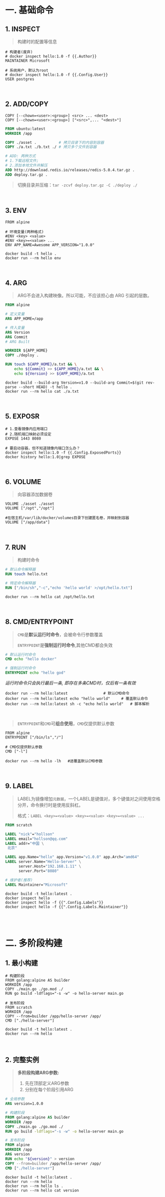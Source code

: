 

# 一. 基础命令

## 1. INSPECT

> 构建时的配置等信息
```shell
# 构建者(废弃)
# docker inspect hello:1.0 -f {{.Author}}
MAINTAINER Microsoft

# 系统用户，默认为root
# docker inspect hello:1.0 -f {{.Config.User}}
USER postgres
```

<br/>

## 2. ADD/COPY
```shell
COPY [--chown=<user>:<group>] <src> ... <dest>
COPY [--chown=<user>:<group>] ["<src>",... "<dest>"]
```
```dockerfile
FROM ubuntu:latest
WORKDIR /app

COPY ./asset .			# 拷贝目录下的内容到容器
COPY ./a.txt ./b.txt ./	# 拷贝多个文件到容器

# ADD: 两种方式 
# 1.下载远程文件; 
# 2.添加本地文件并解压
ADD http://download.redis.io/releases/redis-5.0.4.tar.gz .
ADD deploy.tar.gz .
```
> 切换目录并压缩：`tar -zcvf deploy.tar.gz -C ./deploy ./`

<br/>

## 3. ENV
```shell
FROM alpine

# 环境变量(两种格式)
#ENV <key> <value>
#ENV <key>=<value> ...
ENV APP_NAME=Awesome APP_VERSION="1.0.0"
```
```shell
docker build -t hello .
docker run --rm hello env
```

<br/>

## 4. ARG
> ARG不会进入构建映像。所以可能，不应该担心由 ARG 引起的层数。
```dockerfile
FROM alpine

# 定义变量
ARG APP_HOME=/app

# 传入变量
ARG Version
ARG Commit
# ARG Built

WORKDIR ${APP_HOME}
COPY ./deploy .

RUN touch ${APP_HOME}/a.txt && \
    echo ${Commit} >> ${APP_HOME}/a.txt && \
    echo ${Version} >> ${APP_HOME}/a.txt
```

```shell
docker build --build-arg Version=v1.0 --build-arg Commit=$(git rev-parse --short HEAD) -t hello .
docker run --rm hello cat ./a.txt
```

<br/>

## 5. EXPOSR
```shell
# 1.查看镜像内应用端口
# 2.随机端口映射必须设定
EXPOSE 1443 8080
```
```shell
# 要启动容器，但不知道镜像内端口怎么办？
docker inspect hello:1.0 -f {{.Config.ExposedPorts}}
docker history hello:1.0|grep EXPOSE
```

<br/>



## 6. VOLUME

>  向容器添加数据卷
```shell
VOLUME ./asset ./asset
VOLUME ["/opt","/opt"]

#在宿主机/var/lib/docker/volumes目录下创建匿名卷，并映射到容器
VOLUME ["/app/data"]
```

<br/>



## 7. RUN

> 构建时命令
```dockerfile
# 默认命令解释器
RUN touch hello.txt

# 特定命令解释器
RUN ["/bin/sh","-c","echo 'hello world' >/opt/hello.txt"]
```

```shell
docker run --rm hello cat /opt/hello.txt
```



<br/>

## 8. CMD/ENTRYPOINT
> `CMD`是**默认运行时命令**，会被命令行参数覆盖
>
> `ENTRYPOINT`是**强制运行时命令**,其他CMD都会失效

```Dockerfile
# 默认运行时命令
CMD echo "hello docker"

# 强制运行时命令
ENTRYPOINT echo "hello god"
```
_运行时命令只会执行最后一条, 即存在多条CMD时，仅后有一条有效_
```shell
docker run --rm hello:latest				# 默认CMD命令
docker run --rm hello:latest echo "hello world"		# 覆盖默认命令
docker run --rm hello:latest sh -c "echo hello world"	# 脚本解析
```
<br/>

> `ENTRYPOINT`和`CMD`可**组合使用**，`CMD`仅提供默认参数

```shell
FROM alpine
ENTRYPOINT ["/bin/ls","/"]

# CMD仅提供默认参数
CMD ["-l"]
```

```shell
docker run --rm hello -lh	#进覆盖默认CMD参数
```

<br/>



## 9. LABEL
> LABEL为镜像增加`元数据`，一个LABEL是键值对，多个键值对之间使用空格分开，命令换行时是使用反斜杠。
>
> 格式：`LABEL <key>=<value> <key>=<value> <key>=<value> ...`

```dockerfile
FROM scratch

LABEL "nick"="hollson"
LABEL email="hollson@qq.com"
LABEL addr="中国 \
 北京"

LABEL app.Name="hello" app.Version="v1.0.0" app.Arch="amd64"
LABEL server.Name="Hello-Server" \
      server.Host="192.168.1.11" \
      server.Port="8080"

# 维护者(推荐)
LABEL Maintainer="Microsoft"
```

```shell
docker build -t hello:latest .
docker inspect hello
docker inspect hello -f {{".Config.Labels"}}
docker inspect hello -f {{".Config.Labels.Maintainer"}}
```

<br/>

<br/>



# 二. 多阶段构建

## 1. 最小构建

```shell
# 构建阶段
FROM golang:alpine AS builder
WORKDIR /app
COPY ./main.go ./go.mod ./
RUN go build -ldflags="-s -w" -o hello-server main.go

# 发布阶段
FROM scratch
WORKDIR /app
COPY --from=builder /app/hello-server /app/
CMD ["./hello-server"]
```
```shell
docker build -t hello:latest .
docker run --rm hello
```

<br/>



## 2. 完整实例

> **多阶段构建ARG参数:**
>
>  1. 先在顶部定义ARG参数
>  2. 分别在每个阶段引用ARG

```dockerfile
# 全局参数
ARG version=1.0.0

# 构建阶段
FROM golang:alpine AS builder
WORKDIR /app
COPY ./main.go ./go.mod ./
RUN go build -ldflags="-s -w" -o hello-server main.go

# 发布阶段
FROM alpine
WORKDIR /app
ARG version
RUN echo "${version}" > version
COPY --from=builder /app/hello-server /app/
CMD ["./hello-server"]
```

```shell
docker build -t hello:latest .
docker run --rm hello
docker run --rm hello ls .
docker run --rm hello cat version
```
